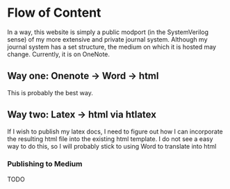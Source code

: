 # Flow of Content
In a way, this website is simply a public modport (in the SystemVerilog sense) of my more extensive and private journal system. 
Although my journal system has a set structure, the medium on which it is hosted may change. Currently, it is on OneNote.

## Way one: Onenote -> Word -> html
This is probably the best way.

## Way two: Latex -> html via htlatex 
If I wish to publish my latex docs, I need to figure out how I can incorporate the resulting html file into the existing html template.
I do not see a easy way to do this, so I will probably stick to using Word to translate into html

### Publishing to Medium
TODO